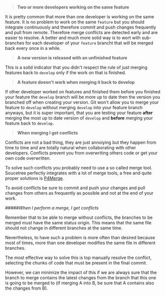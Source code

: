 > **Two or more developers working on the same feature**

It is pretty common that more than one developer is working on the same feature. It is no problem to work on the same `feature` but you should integrate continuously and therefore commit and push changes frequently and pull from remote. Therefore merge conflicts are detected early and are easier to resolve. A better and much more solid way is to wort with sub-branches for each developer of your `feature` brancht that will be merged back every once in a while.

> **A new version is released with an unfinished feature**

This is a solid indicator that you didn't respect the rule of just merging features back to `develop` only if the work on that is finished.


> **A feature doesn't work when merging it back to develop**

If other developer worked on features and finished them before you finished your feature the `develop` branch will be more up to date then the version you branched off when creating your version. Git won't allow you to merge your feature to `develop` without merging `develop` into your feature branch anyways, but it is super important, that you are testing your feature **after** merging the most up to date version of `develop` and **before** merging your feature back to `develop`.

> **When merging I get conflicts**

Conflicts are not a bad thing, they are just annoiying but they happen from time to time and are totally natural when collaborating with other developers. Conflicts prevent you from overwriting others code or get your own code overwritten.

To solve such conflicts you probably need to use a so called merge tool. Soucetree perfectly integrates with a lot of merge tools, a free and quite proper solutions is [P4Merge](http://www.perforce.com/downloads/free/p4merge).

To avoid conflicts be sure to commit and push your changes and pull changes from others as frequently as possible and not at the end of your work.


#####*When I perform a merge, I get conflicts*

Remember that to be able to merge without conflicts, the branches to be merged
must have the same status origin. This means that the same file should not change
in different branches at the same time.

Nevertheless, to have such a problem is more often than desired because most of
times, more than one developer modifies the same file in different branches.

The most effective way to solve this is top manually resolve the conflict, selecting
the chunks of code that must be present in the final commit.

However, we can minimize the impact of this if we are always sure that the branch
to merge contains the latest changes from the branch that this one is going to be merged
to (if merging A into B, be sure that A contains also the changes from B).
